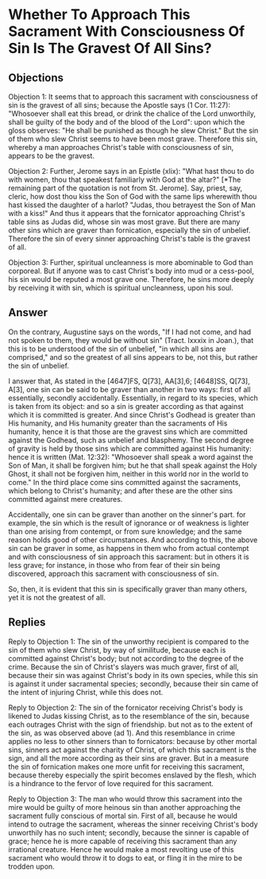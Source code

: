 # Whether To Approach This Sacrament With Consciousness Of Sin Is The Gravest Of All Sins?

## Objections

Objection 1: It seems that to approach this sacrament with consciousness of sin is the gravest of all sins; because the Apostle says (1 Cor. 11:27): "Whosoever shall eat this bread, or drink the chalice of the Lord unworthily, shall be guilty of the body and of the blood of the Lord": upon which the gloss observes: "He shall be punished as though he slew Christ." But the sin of them who slew Christ seems to have been most grave. Therefore this sin, whereby a man approaches Christ's table with consciousness of sin, appears to be the gravest.

Objection 2: Further, Jerome says in an Epistle (xlix): "What hast thou to do with women, thou that speakest familiarly with God at the altar?" [*The remaining part of the quotation is not from St. Jerome]. Say, priest, say, cleric, how dost thou kiss the Son of God with the same lips wherewith thou hast kissed the daughter of a harlot? "Judas, thou betrayest the Son of Man with a kiss!" And thus it appears that the fornicator approaching Christ's table sins as Judas did, whose sin was most grave. But there are many other sins which are graver than fornication, especially the sin of unbelief. Therefore the sin of every sinner approaching Christ's table is the gravest of all.

Objection 3: Further, spiritual uncleanness is more abominable to God than corporeal. But if anyone was to cast Christ's body into mud or a cess-pool, his sin would be reputed a most grave one. Therefore, he sins more deeply by receiving it with sin, which is spiritual uncleanness, upon his soul.

## Answer

On the contrary, Augustine says on the words, "If I had not come, and had not spoken to them, they would be without sin" (Tract. lxxxix in Joan.), that this is to be understood of the sin of unbelief, "in which all sins are comprised," and so the greatest of all sins appears to be, not this, but rather the sin of unbelief.

I answer that, As stated in the [4647]FS, Q[73], AA[3],6; [4648]SS, Q[73], A[3], one sin can be said to be graver than another in two ways: first of all essentially, secondly accidentally. Essentially, in regard to its species, which is taken from its object: and so a sin is greater according as that against which it is committed is greater. And since Christ's Godhead is greater than His humanity, and His humanity greater than the sacraments of His humanity, hence it is that those are the gravest sins which are committed against the Godhead, such as unbelief and blasphemy. The second degree of gravity is held by those sins which are committed against His humanity: hence it is written (Mat. 12:32): "Whosoever shall speak a word against the Son of Man, it shall be forgiven him; but he that shall speak against the Holy Ghost, it shall not be forgiven him, neither in this world nor in the world to come." In the third place come sins committed against the sacraments, which belong to Christ's humanity; and after these are the other sins committed against mere creatures.

Accidentally, one sin can be graver than another on the sinner's part. for example, the sin which is the result of ignorance or of weakness is lighter than one arising from contempt, or from sure knowledge; and the same reason holds good of other circumstances. And according to this, the above sin can be graver in some, as happens in them who from actual contempt and with consciousness of sin approach this sacrament: but in others it is less grave; for instance, in those who from fear of their sin being discovered, approach this sacrament with consciousness of sin.

So, then, it is evident that this sin is specifically graver than many others, yet it is not the greatest of all.

## Replies

Reply to Objection 1: The sin of the unworthy recipient is compared to the sin of them who slew Christ, by way of similitude, because each is committed against Christ's body; but not according to the degree of the crime. Because the sin of Christ's slayers was much graver, first of all, because their sin was against Christ's body in its own species, while this sin is against it under sacramental species; secondly, because their sin came of the intent of injuring Christ, while this does not.

Reply to Objection 2: The sin of the fornicator receiving Christ's body is likened to Judas kissing Christ, as to the resemblance of the sin, because each outrages Christ with the sign of friendship. but not as to the extent of the sin, as was observed above (ad 1). And this resemblance in crime applies no less to other sinners than to fornicators: because by other mortal sins, sinners act against the charity of Christ, of which this sacrament is the sign, and all the more according as their sins are graver. But in a measure the sin of fornication makes one more unfit for receiving this sacrament, because thereby especially the spirit becomes enslaved by the flesh, which is a hindrance to the fervor of love required for this sacrament.

Reply to Objection 3: The man who would throw this sacrament into the mire would be guilty of more heinous sin than another approaching the sacrament fully conscious of mortal sin. First of all, because he would intend to outrage the sacrament, whereas the sinner receiving Christ's body unworthily has no such intent; secondly, because the sinner is capable of grace; hence he is more capable of receiving this sacrament than any irrational creature. Hence he would make a most revolting use of this sacrament who would throw it to dogs to eat, or fling it in the mire to be trodden upon.
